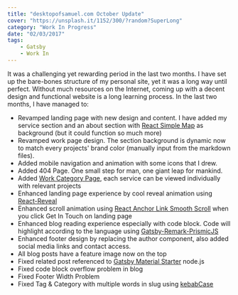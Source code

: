 ```yaml
---
title: "desktopofsamuel.com October Update"
cover: "https://unsplash.it/1152/300/?random?SuperLong"
category: "Work In Progress"
date: "02/03/2017"
tags:
    - Gatsby
    - Work In
---
```


It was a challenging yet rewarding period in the last two months. I have set up the bare-bones structure of my personal site, yet it was a long way until perfect. Without much resources on the Internet, coming up with a decent design and functional website is a long learning process. In the last two months, I have managed to: 

- Revamped landing page with new design and content. I have added my service section and an about section with [React Simple Map](http://react-simple-maps.io) as background (but it could function so much more)
- Revamped work page design. The section background is dynamic now to match every projects' brand color (manually input from the markdown files).
- Added mobile navigation and animation with some icons that I drew.
- Added 404 Page. One small step for man, one giant leap for mankind.
- Added [Work Category Page](http://localhost:8000/categories/ui-ux-design), each service can be viewed individually with relevant projects
- Enhanced landing page experience by cool reveal animation using [React-Reveal](https://www.react-reveal.com/)
- Enhanced scroll animation using [React Anchor Link Smooth Scroll](https://github.com/mauricevancooten/react-anchor-link-smooth-scroll) when you click Get In Touch on landing page
- Enhanced blog reading experience especially with code block. Code will highlight according to the language using [Gatsby-Remark-PrismicJS](https://www.gatsbyjs.org/packages/gatsby-remark-prismjs/)
- Enhanced footer design by replacing the author component, also added social media links and contact access.
- All blog posts have a feature image now on the top
- Fixed related post referenced to [Gatsby Material Starter](https://github.com/Vagr9K/gatsby-material-starter/blob/master/gatsby-node.js) node.js
- Fixed code block overflow problem in blog
- Fixed Footer Width Problem
- Fixed Tag & Category with multiple words in slug using [kebabCase](https://lodash.com/docs#kebabCase)